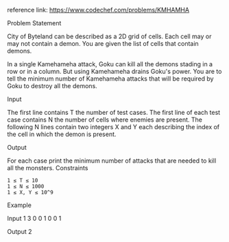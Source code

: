 reference link:
https://www.codechef.com/problems/KMHAMHA

Problem Statement

  City of Byteland can be described as a 2D grid of cells. Each cell may or may not contain a demon. You are given the list of cells that contain demons.

  In a single Kamehameha attack, Goku can kill all the demons stading in a row or in a column. But using Kamehameha drains Goku's power. You are to tell the minimum number of Kamehameha attacks that will be required by Goku to destroy all the demons.

Input

  The first line contains T the number of test cases. The first line of each test case contains N the number of cells where enemies are present. The following N lines contain two integers X and Y each describing the index of the cell in which the demon is present.

Output

  For each case print the minimum number of attacks that are needed to kill all the monsters.
Constraints

    1 ≤ T ≤ 10
    1 ≤ N ≤ 1000
    1 ≤ X, Y ≤ 10^9

Example

Input
1
3
0 0
1 0
0 1

Output
2
